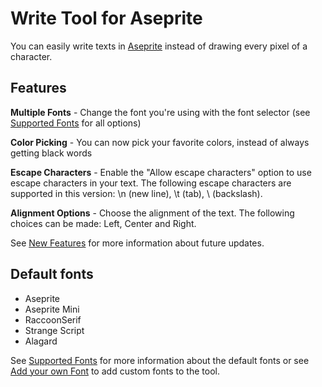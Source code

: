 # Write Tool for Aseprite
You can easily write texts in [Aseprite](https://aseprite.org/) instead of drawing every pixel of a character.



## Features
**Multiple Fonts** - Change the font you're using with the font selector (see [Supported Fonts](https://captainllamma.itch.io/write-tool/devlog/268014/supported-fonts) for all options)

**Color Picking** - You can now pick your favorite colors, instead of always getting black words

**Escape Characters** - Enable the "Allow escape characters" option to use escape characters in your text. The following escape characters are supported in this version: \n (new line), \t (tab), \\ (backslash).

**Alignment Options** - Choose the alignment of the text. The following choices can be made: Left, Center and Right.



See [New Features](https://captainllamma.itch.io/write-tool/devlog/267698/new-features) for more information about future updates.



## Default fonts
- Aseprite
- Aseprite Mini
- RaccoonSerif
- Strange Script
- Alagard  

See [Supported Fonts](https://captainllamma.itch.io/write-tool/devlog/268014/supported-fonts) for more information about the default fonts or see [Add your own Font](https://captainllamma.itch.io/write-tool/devlog/378670/add-your-own-fonts) to add custom fonts to the tool.
